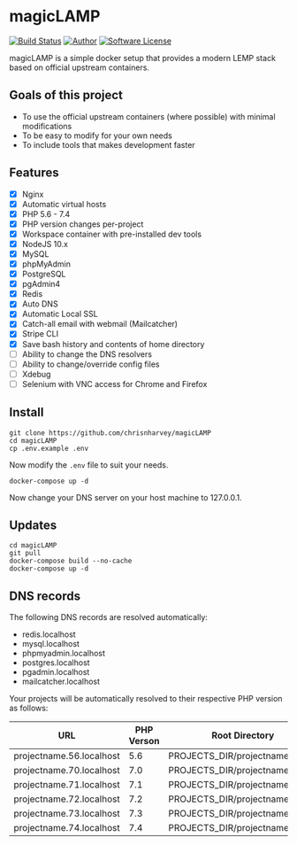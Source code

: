 # magicLAMP

[![Build Status](https://img.shields.io/endpoint.svg?url=https%3A%2F%2Factions-badge.atrox.dev%2Fchrisnharvey%2FmagicLAMP%2Fbadge&style=flat-square)](https://github.com/chrisnharvey/magicLAMP/actions)
[![Author](http://img.shields.io/badge/author-@chrisnharvey-blue.svg?style=flat-square)](https://twitter.com/chrisnharvey)
[![Software License](https://img.shields.io/badge/license-MIT-brightgreen.svg?style=flat-square)](LICENSE)

magicLAMP is a simple docker setup that provides a modern LEMP stack based on official upstream containers.

## Goals of this project

- To use the official upstream containers (where possible) with minimal modifications
- To be easy to modify for your own needs
- To include tools that makes development faster

## Features

- [x] Nginx
- [x] Automatic virtual hosts
- [x] PHP 5.6 - 7.4
- [x] PHP version changes per-project
- [x] Workspace container with pre-installed dev tools
- [x] NodeJS 10.x
- [x] MySQL
- [x] phpMyAdmin
- [x] PostgreSQL
- [x] pgAdmin4
- [x] Redis
- [x] Auto DNS
- [x] Automatic Local SSL
- [x] Catch-all email with webmail (Mailcatcher)
- [x] Stripe CLI
- [x] Save bash history and contents of home directory
- [ ] Ability to change the DNS resolvers
- [ ] Ability to change/override config files
- [ ] Xdebug
- [ ] Selenium with VNC access for Chrome and Firefox

## Install

```
git clone https://github.com/chrisnharvey/magicLAMP
cd magicLAMP
cp .env.example .env
```

Now modify the ```.env``` file to suit your needs.

```
docker-compose up -d
```

Now change your DNS server on your host machine to 127.0.0.1.

## Updates

```
cd magicLAMP
git pull
docker-compose build --no-cache
docker-compose up -d
```

## DNS records

The following DNS records are resolved automatically:

- redis.localhost
- mysql.localhost
- phpmyadmin.localhost
- postgres.localhost
- pgadmin.localhost
- mailcatcher.localhost

Your projects will be automatically resolved to their respective PHP version as follows:

| URL                      | PHP Verson | Root Directory                  |
| ------------------------ | ---------- | ------------------------------- |
| projectname.56.localhost | 5.6        | PROJECTS_DIR/projectname/public |
| projectname.70.localhost | 7.0        | PROJECTS_DIR/projectname/public |
| projectname.71.localhost | 7.1        | PROJECTS_DIR/projectname/public |
| projectname.72.localhost | 7.2        | PROJECTS_DIR/projectname/public |
| projectname.73.localhost | 7.3        | PROJECTS_DIR/projectname/public |
| projectname.74.localhost | 7.4        | PROJECTS_DIR/projectname/public |
